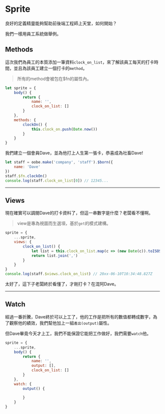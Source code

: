 # Sprite

良好的定義精靈能夠幫助前後端工程師上天堂，如何開始？

我們一樣用員工系統做舉例。

## Methods

這次我們為員工的本質添加一筆資料`clock_on_list`，來了解該員工每天的打卡時間，並且為該員工建立一個打卡的`method`。

> 所有的method會被包在$fn的屬性內。

```js
let sprite = {
    body() {
        return {
            name: '',
            clock_on_list: []
        }
    },
    methods: {
        clockOn() {
            this.clock_on.push(Date.now())
        }
    }
}
```

我們建立一個會員Dave，並為他打上人生第一張卡，恭喜成為社畜Dave!

```js
let staff = oobe.make('company', 'staff').$born({
    name: 'Dave'
})
staff.$fn.clockOn()
console.log(staff.clock_on_list[0]) // 12345...
```

---

## Views

現在確實可以調閱Dave的打卡資料了，但這一串數字是什麼？老闆看不懂啊。

> view是專為視圖而生選項，基於`get`的模式建構。

```js
sprite = {
    ...sprite,
    views: {
        clock_on_list() {
            let list = this.clock_on_list.map(c => (new Date(c)).toISOString())
            return list.join(',')
        }
    }
}
console.log(staff.$views.clock_on_list) // 20xx-06-10T10:34:48.827Z
```

太好了，這下子老闆終於看懂了，才剛打卡？在混阿Dave。

---

## Watch

經過一番折騰，Dave終於可以上工了，他的工作是把所有的數值都轉成數字，為了觀察他的績效，我們幫他加上一組`產出(output)`屬性。

但Dave畢竟今天才上工，我們不能保證它能把工作做好，我們需要`watch`他。

```js
sprite = {
    ...sprite,
    body() {
        return {
            name: '',
            output: [],
            clock_on_list: []
        }
    },
    watch: {
        output() {
            
        }
    }
}
```